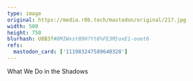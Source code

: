 ```yaml
---
type: image
original: https://media.r0b.tech/mastodon/original/217.jpg
width: 500
height: 750
blurhash: U8B3f#0MIWxst89H?Yt6%FE3M}oxE1-ooet6
refs:
  mastodon_card: ['111983247589640328']
---
```


What We Do in the Shadows

